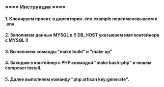 ### ==== Инструкция ==== ###

#### 1. Клонируем проект, в директории .env.example переименовываем в .env
#### 2. Заполняем данные MYSQL  в !! DB_HOST указываем имя контейнера с MYSQL !!
#### 3. Выполняем команды "make build" и "make up"
#### 4. Заходим в контейнер с PHP командой "make bash-php" и пишем composer install.
#### 5. Далее выполняем команду "php artisan key:generate".
